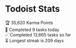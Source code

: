 
# Todoist Stats

<!-- TODO-IST:START -->
🏆  35,620 Karma Points           
🌸  Completed 9 tasks today           
✅  Completed 13,665 tasks so far           
⏳  Longest streak is 209 days
<!-- TODO-IST:END -->
